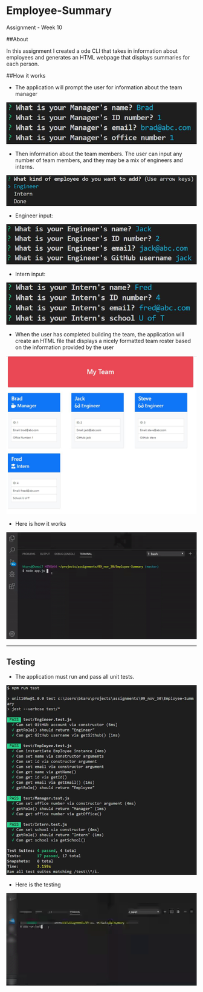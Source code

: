 # Employee-Summary
Assignment - Week 10

##About

In this assignment I created a ode CLI that takes in information about employees and generates an HTML webpage that displays summaries for each person.

##How it works

 * The application will prompt the user for information about the team manager 

![Manager](./readme/manager.JPG)

 * Then information about the team members. The user can input any number of team members, and they may be a mix of engineers and interns.

![question](./readme/question.JPG)

 * Engineer input:

![Engineer](./readme/engineer.JPG)

 * Intern input:

![Intern](./readme/intern.JPG)

 *  When the user has completed building the team, the application will create an HTML file that displays a nicely formatted team roster based on the information provided by the user

![HTML](./readme/html.JPG)

 * Here is how it works

![APP](./readme/App.gif)


----------

## Testing

 * The application must run and pass all unit tests.

![Test](./readme/test.JPG)

 * Here is the testing

![Testing](./readme/Test.gif)

